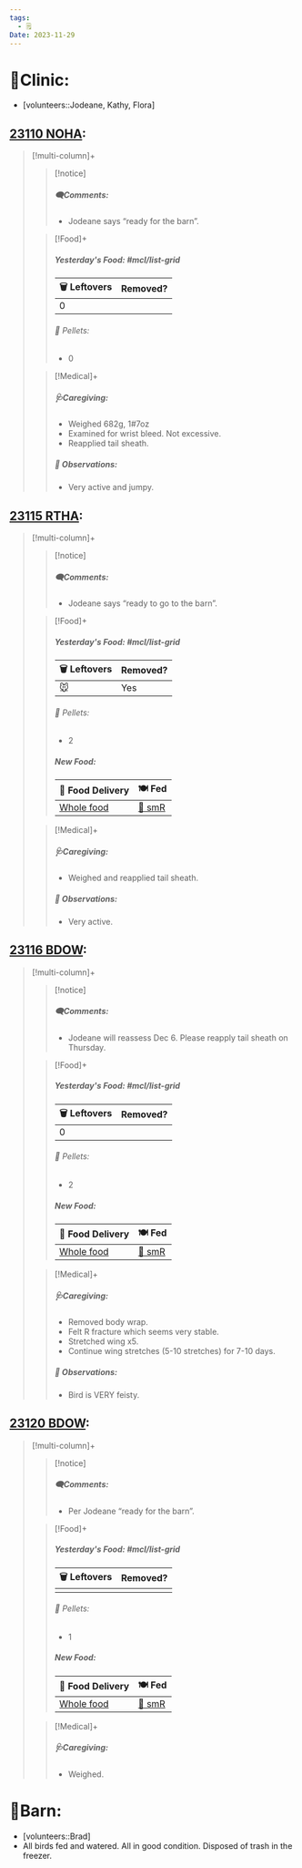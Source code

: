 ```yaml
---
tags:
  - 🗒️
Date: 2023-11-29
---
```


# 🏥Clinic:
- [volunteers::Jodeane, Kathy, Flora]

## [23110 NOHA](../RARE%20Birds/23110%20NOHA.md):
> [!multi-column]+
>
>> [!notice]
>> ##### 🗨️Comments:
>> - Jodeane says “ready for the barn”.
>
>> [!Food]+
>> ##### Yesterday's Food: #mcl/list-grid
>> |🗑️ Leftovers| Removed?
>> |---|---|
>>|0|
>>
>>###### 💩 Pellets:
>>- 0
>
>> [!Medical]+
>> ##### 🩺Caregiving:
>> - Weighed 682g, 1#7oz
>> - Examined for wrist bleed. Not excessive.
>> - Reapplied tail sheath.
>>
>> ##### 🔭 Observations:
>> - Very active and jumpy.

## [23115 RTHA](../RARE%20Birds/23115%20RTHA.md):
> [!multi-column]+
>
>> [!notice]
>> ##### 🗨️Comments:
>> - Jodeane says “ready to go to the barn”.
>
>> [!Food]+
>> ##### Yesterday's Food: #mcl/list-grid
>> |🗑️ Leftovers| Removed?
>> |---|---|
>>|🐭|Yes
>>
>>###### 💩 Pellets:
>>- 2
>>
>> ##### New Food:
>> |🚚 Food Delivery| 🍽️ Fed|
>> |---|---|
>>|[Whole food](../Admin/Codes/Whole%20food.md)|[🐀 smR](../Admin/Codes/Food/Small%20Rat.md)
>
>> [!Medical]+
>> ##### 🩺Caregiving:
>> - Weighed and reapplied tail sheath.
>>
>> ##### 🔭 Observations:
>> - Very active.

## [23116 BDOW](../RARE%20Birds/23116%20BDOW.md):
> [!multi-column]+
>
>> [!notice]
>> ##### 🗨️Comments:
>> - Jodeane will reassess Dec 6. Please reapply tail sheath on Thursday.
>
>> [!Food]+
>> ##### Yesterday's Food: #mcl/list-grid
>> |🗑️ Leftovers| Removed?
>> |---|---|
>>|0|
>>
>>###### 💩 Pellets:
>>- 2
>>
>> ##### New Food:
>> |🚚 Food Delivery| 🍽️ Fed|
>> |---|---|
>>|[Whole food](../Admin/Codes/Whole%20food.md)|[🐀 smR](../Admin/Codes/Food/Small%20Rat.md)
>
>> [!Medical]+
>> ##### 🩺Caregiving:
>> - Removed body wrap.
>> - Felt R fracture which seems very stable. 
>> - Stretched wing x5. 
>> - Continue wing stretches (5-10 stretches) for 7-10 days.
>>
>> ##### 🔭 Observations:
>> - Bird is VERY feisty.

## [23120 BDOW](../RARE%20Birds/23120%20BDOW.md):
> [!multi-column]+
>
>> [!notice]
>> ##### 🗨️Comments:
>> - Per Jodeane “ready for the barn”.
>
>> [!Food]+
>> ##### Yesterday's Food: #mcl/list-grid
>> |🗑️ Leftovers| Removed?
>> |---|---|
>>||
>>
>>###### 💩 Pellets:
>>- 1
>>
>> ##### New Food:
>> |🚚 Food Delivery| 🍽️ Fed|
>> |---|---|
>>|[Whole food](../Admin/Codes/Whole%20food.md)|[🐀 smR](../Admin/Codes/Food/Small%20Rat.md)
>
>> [!Medical]+
>> ##### 🩺Caregiving:
>> - Weighed.
>>

# 🏡Barn:
- [volunteers::Brad]
- All birds fed and watered. All in good condition. Disposed of trash in the freezer.

